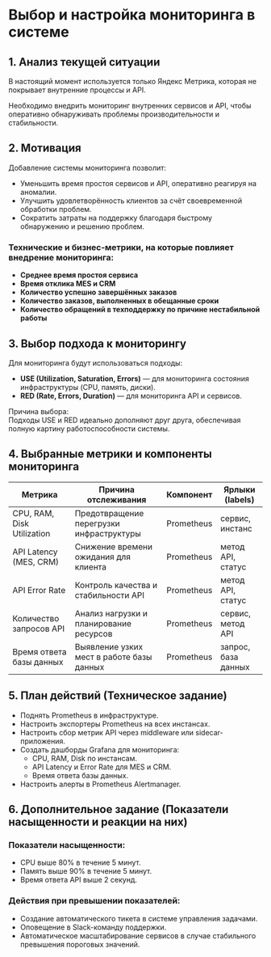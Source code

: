 
# Выбор и настройка мониторинга в системе

## 1. Анализ текущей ситуации
В настоящий момент используется только Яндекс Метрика, которая не покрывает внутренние процессы и API.

Необходимо внедрить мониторинг внутренних сервисов и API, чтобы оперативно обнаруживать проблемы производительности и стабильности.

## 2. Мотивация
Добавление системы мониторинга позволит:

- Уменьшить время простоя сервисов и API, оперативно реагируя на аномалии.
- Улучшить удовлетворённость клиентов за счёт своевременной обработки проблем.
- Сократить затраты на поддержку благодаря быстрому обнаружению и решению проблем.

### Технические и бизнес-метрики, на которые повлияет внедрение мониторинга:

- **Среднее время простоя сервиса**
- **Время отклика MES и CRM**
- **Количество успешно завершённых заказов**
- **Количество заказов, выполненных в обещанные сроки**
- **Количество обращений в техподдержку по причине нестабильной работы**

## 3. Выбор подхода к мониторингу
Для мониторинга будут использоваться подходы:

- **USE (Utilization, Saturation, Errors)** — для мониторинга состояния инфраструктуры (CPU, память, диски).
- **RED (Rate, Errors, Duration)** — для мониторинга API и сервисов.

Причина выбора:  
Подходы USE и RED идеально дополняют друг друга, обеспечивая полную картину работоспособности системы.

## 4. Выбранные метрики и компоненты мониторинга

| Метрика                  | Причина отслеживания                              | Компонент         | Ярлыки (labels)     |
|--------------------------|---------------------------------------------------|-------------------|---------------------|
| CPU, RAM, Disk Utilization | Предотвращение перегрузки инфраструктуры        | Prometheus        | сервис, инстанс     |
| API Latency (MES, CRM)     | Снижение времени ожидания для клиента           | Prometheus        | метод API, статус   |
| API Error Rate             | Контроль качества и стабильности API            | Prometheus        | метод API, статус   |
| Количество запросов API    | Анализ нагрузки и планирование ресурсов         | Prometheus        | сервис, метод API   |
| Время ответа базы данных   | Выявление узких мест в работе базы данных       | Prometheus        | запрос, база данных |

## 5. План действий (Техническое задание)
- Поднять Prometheus в инфраструктуре.
- Настроить экспортеры Prometheus на всех инстансах.
- Настроить сбор метрик API через middleware или sidecar-приложения.
- Создать дашборды Grafana для мониторинга:
  - CPU, RAM, Disk по инстансам.
  - API Latency и Error Rate для MES и CRM.
  - Время ответа базы данных.
- Настроить алерты в Prometheus Alertmanager.

## 6. Дополнительное задание (Показатели насыщенности и реакции на них)

### Показатели насыщенности:
- CPU выше 80% в течение 5 минут.
- Память выше 90% в течение 5 минут.
- Время ответа API выше 2 секунд.

### Действия при превышении показателей:
- Создание автоматического тикета в системе управления задачами.
- Оповещение в Slack-команду поддержки.
- Автоматическое масштабирование сервисов в случае стабильного превышения пороговых значений.
